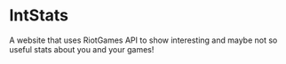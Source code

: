 # IntStats
A website that uses RiotGames API to show interesting and maybe not so useful stats about you and your games!
